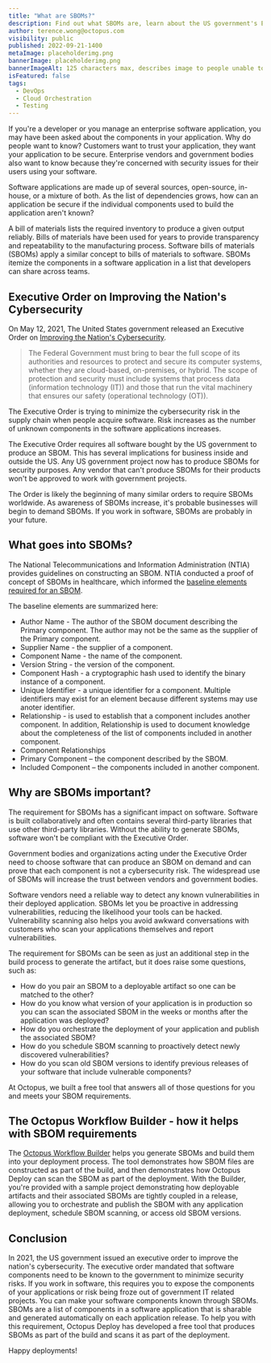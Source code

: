 ```yaml
---
title: "What are SBOMs?"
description: Find out what SBOMs are, learn about the US government's Executive Order, why SBOMs are important, and how Octopus can help you.
author: terence.wong@octopus.com
visibility: public
published: 2022-09-21-1400
metaImage: placeholderimg.png
bannerImage: placeholderimg.png
bannerImageAlt: 125 characters max, describes image to people unable to see it.
isFeatured: false
tags:
  - DevOps
  - Cloud Orchestration
  - Testing
---
```


If you're a developer or you manage an enterprise software application, you may have been asked about the components in your application. Why do people want to know? Customers want to trust your application, they want your application to be secure. Enterprise vendors and government bodies also want to know because they're concerned with security issues for their users using your software.  

Software applications are made up of several sources, open-source, in-house, or a mixture of both. As the list of dependencies grows, how can an application be secure if the individual components used to build the application aren't known?

A bill of materials lists the required inventory to produce a given output reliably. Bills of materials have been used for years to provide transparency and repeatability to the manufacturing process. Software bills of materials (SBOMs) apply a similar concept to bills of materials to software. SBOMs itemize the components in a software application in a list that developers can share across teams.

## Executive Order on Improving the Nation's Cybersecurity

On May 12, 2021, The United States government released an Executive Order on [Improving the Nation's Cybersecurity](https://www.whitehouse.gov/briefing-room/presidential-actions/2021/05/12/executive-order-on-improving-the-nations-cybersecurity/). 

> The Federal Government must bring to bear the full scope of its authorities and resources to protect and secure its computer systems, whether they are cloud-based, on-premises, or hybrid.  The scope of protection and security must include systems that process data (information technology (IT)) and those that run the vital machinery that ensures our safety (operational technology (OT)).

The Executive Order is trying to minimize the cybersecurity risk in the supply chain when people acquire software. Risk increases as the number of unknown components in the software applications increases. 

The Executive Order requires all software bought by the US government to produce an SBOM. This has several implications for business inside and outside the US. Any US government project now has to produce SBOMs for security purposes. Any vendor that can't produce SBOMs for their products won't be approved to work with government projects. 

The Order is likely the beginning of many similar orders to require SBOMs worldwide. As awareness of SBOMs increase, it's probable businesses will begin to demand SBOMs. If you work in software, SBOMs are probably in your future.

## What goes into SBOMs?

The National Telecommunications and Information Administration (NTIA) provides guidelines on constructing an SBOM. NTIA conducted a proof of concept of SBOMs in healthcare, which informed the [baseline elements required for an SBOM](https://ntia.gov/files/ntia/publications/howto_guide_for_sbom_generation_v1.pdf). 

The baseline elements are summarized here:

- Author Name - The author of the SBOM document describing the Primary component. The author may not be the same as the supplier of the Primary component.
- Supplier Name - the supplier of a component.
- Component Name - the name of the component.
- Version String - the version of the component.
- Component Hash - a cryptographic hash used to identify the binary instance of a component.
- Unique Identifier - a unique identifier for a component. Multiple identifiers may exist for an element because different systems may use anoter identifier.
- Relationship - is used to establish that a component includes another component. In addition, Relationship is used to document knowledge about the completeness of the list of components included in another component.
- Component Relationships
- Primary Component – the component described by the SBOM.
- Included Component – the components included in another component.

## Why are SBOMs important?

The requirement for SBOMs has a significant impact on software. Software is built collaboratively and often contains several third-party libraries that use other third-party libraries. Without the ability to generate SBOMs, software won't be compliant with the Executive Order. 

Government bodies and organizations acting under the Executive Order need to choose software that can produce an SBOM on demand and can prove that each component is not a cybersecurity risk. The widespread use of SBOMs will increase the trust between vendors and government bodies.

Software vendors need a reliable way to detect any known vulnerabilities in their deployed application. SBOMs let you be proactive in addressing vulnerabilities, reducing the likelihood your tools can be hacked. Vulnerability scanning also helps you avoid awkward conversations with customers who scan your applications themselves and report vulnerabilities.

The requirement for SBOMs can be seen as just an additional step in the build process to generate the artifact, but it does raise some questions, such as:

- How do you pair an SBOM to a deployable artifact so one can be matched to the other?
- How do you know what version of your application is in production so you can scan the associated SBOM in the weeks or months after the application was deployed?
- How do you orchestrate the deployment of your application and publish the associated SBOM?
- How do you schedule SBOM scanning to proactively detect newly discovered vulnerabilities?
- How do you scan old SBOM versions to identify previous releases of your software that include vulnerable components?

At Octopus, we built a free tool that answers all of those questions for you and meets your SBOM requirements.

## The Octopus Workflow Builder - how it helps with SBOM requirements

The [Octopus Workflow Builder](https://octopusworkflowbuilder.octopus.com/#/) helps you generate SBOMs and build them into your deployment process. The tool demonstrates how SBOM files are constructed as part of the build, and then demonstrates how Octopus Deploy can scan the SBOM as part of the deployment. With the Builder, you're provided with a sample project demonstrating how deployable artifacts and their associated SBOMs are tightly coupled in a release, allowing you to orchestrate and publish the SBOM with any application deployment, schedule SBOM scanning, or access old SBOM versions.

## Conclusion

In 2021, the US government issued an executive order to improve the nation's cybersecurity. The executive order mandated that software components need to be known to the government to minimize security risks. If you work in software, this requires you to expose the components of your applications or risk being froze out of government IT related projects. You can make your software components known through SBOMs. SBOMs are a list of components in a software application that is sharable and generated automatically on each application release. To help you with this requirement, Octopus Deploy has developed a free tool that produces SBOMs as part of the build and scans it as part of the deployment.  

Happy deployments!